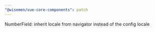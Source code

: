 ```yaml
---
"@wisemen/vue-core-components": patch
---
```


NumberField: inherit locale from navigator instead of the config locale
